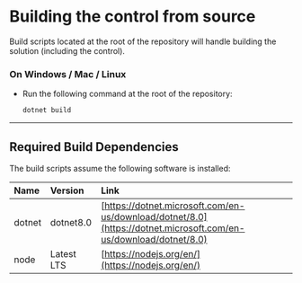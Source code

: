 # Building the control from source

Build scripts located at the root of the repository will handle building the solution (including the control).

### On Windows / Mac / Linux
- Run the following command at the root of the repository:
  ```bash
  dotnet build
  ```

---

## Required Build Dependencies

The build scripts assume the following software is installed:

| Name | Version | Link |
|:---|:---|:---|
| dotnet | dotnet8.0 | [https://dotnet.microsoft.com/en-us/download/dotnet/8.0](https://dotnet.microsoft.com/en-us/download/dotnet/8.0) |
| node | Latest LTS | [https://nodejs.org/en/](https://nodejs.org/en/) |

